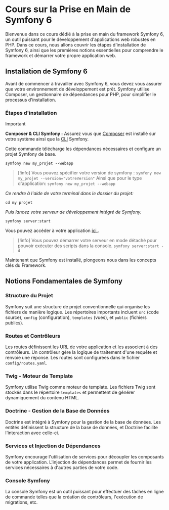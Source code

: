 # Cours sur la Prise en Main de Symfony 6

Bienvenue dans ce cours dédié à la prise en main du framework Symfony 6, un outil puissant pour le développement d'applications web robustes en PHP. Dans ce cours, nous allons couvrir les étapes d'installation de Symfony 6, ainsi que les premières notions essentielles pour comprendre le framework et démarrer votre propre application web.

## Installation de Symfony 6

Avant de commencer à travailler avec Symfony 6, vous devez vous assurer que votre environnement de développement est prêt. Symfony utilise Composer, un gestionnaire de dépendances pour PHP, pour simplifier le processus d'installation.

### Étapes d'installation

>[!important]
>**Composer & CLI Symfony :** Assurez vous que [Composer](https://getcomposer.org/) est installé sur votre système ainsi que la [CLI](https://symfony.com/download) Symfony.

Cette commande télécharge les dépendances nécessaires et configure un projet Symfony de base.

```
symfony new my_projet --webapp
```

>[!info]
>Vous pouvez spécifier votre version de symfony : 
>``symfony new my_projet --version="votreVersion"`` 
>Ainsi que pour le type d'application: 
>``symfony new my_projet --webapp``

*Ce rendre à l'aide de votre terminal dans le dossier du projet:*
```
cd my projet
```

*Puis lancez votre serveur de développement intégré de Symfony.*
```
symfony server:start
```

Vous pouvez accéder à votre application [ici.](http://localhost:8000).

>[!info]
>Vous pouvez démarrer votre serveur en mode détaché pour pouvoir exécuter des scripts dans la console.
>`symfony server:start -d`


Maintenant que Symfony est installé, plongeons nous dans les concepts clés du Framework.
## Notions Fondamentales de Symfony

### Structure du Projet

Symfony suit une structure de projet conventionnelle qui organise les fichiers de manière logique. Les répertoires importants incluent `src` (code source), `config` (configuration), `templates` (vues), et `public` (fichiers publics).

### Routes et Contrôleurs

Les routes définissent les URL de votre application et les associent à des contrôleurs. Un contrôleur gère la logique de traitement d'une requête et renvoie une réponse. Les routes sont configurées dans le fichier `config/routes.yaml`.

### Twig - Moteur de Template

Symfony utilise Twig comme moteur de template. Les fichiers Twig sont stockés dans le répertoire `templates` et permettent de générer dynamiquement du contenu HTML.

### Doctrine - Gestion de la Base de Données

Doctrine est intégré à Symfony pour la gestion de la base de données. Les entités définissent la structure de la base de données, et Doctrine facilite l'interaction avec celle-ci.

### Services et Injection de Dépendances

Symfony encourage l'utilisation de services pour découpler les composants de votre application. L'injection de dépendances permet de fournir les services nécessaires à d'autres parties de votre code.

### Console Symfony

La console Symfony est un outil puissant pour effectuer des tâches en ligne de commande telles que la création de contrôleurs, l'exécution de migrations, etc.